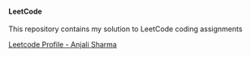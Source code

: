 #### LeetCode

This repository contains my solution to LeetCode coding assignments 

[Leetcode Profile - Anjali Sharma](https://leetcode.com/anjalisharmaa/)
